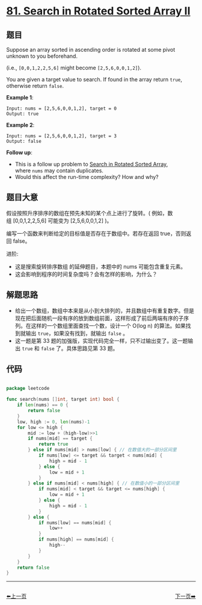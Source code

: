 # [81. Search in Rotated Sorted Array II](https://leetcode.com/problems/search-in-rotated-sorted-array-ii/)


## 题目

Suppose an array sorted in ascending order is rotated at some pivot unknown to you beforehand.

(i.e., `[0,0,1,2,2,5,6]` might become `[2,5,6,0,0,1,2]`).

You are given a target value to search. If found in the array return `true`, otherwise return `false`.

**Example 1**:

    Input: nums = [2,5,6,0,0,1,2], target = 0
    Output: true

**Example 2**:

    Input: nums = [2,5,6,0,0,1,2], target = 3
    Output: false

**Follow up**:

- This is a follow up problem to [Search in Rotated Sorted Array](https://leetcode.com/problems/search-in-rotated-sorted-array/description/), where `nums` may contain duplicates.
- Would this affect the run-time complexity? How and why?


## 题目大意

假设按照升序排序的数组在预先未知的某个点上进行了旋转。( 例如，数组 [0,0,1,2,2,5,6] 可能变为 [2,5,6,0,0,1,2] )。

编写一个函数来判断给定的目标值是否存在于数组中。若存在返回 true，否则返回 false。

进阶:

- 这是搜索旋转排序数组 的延伸题目，本题中的 nums  可能包含重复元素。
- 这会影响到程序的时间复杂度吗？会有怎样的影响，为什么？


## 解题思路


- 给出一个数组，数组中本来是从小到大排列的，并且数组中有重复数字。但是现在把后面随机一段有序的放到数组前面，这样形成了前后两端有序的子序列。在这样的一个数组里面查找一个数，设计一个 O(log n) 的算法。如果找到就输出 `true`，如果没有找到，就输出 `false` 。
- 这一题是第 33 题的加强版，实现代码完全一样，只不过输出变了。这一题输出 `true` 和 `false` 了。具体思路见第 33 题。

## 代码

```go

package leetcode

func search(nums []int, target int) bool {
	if len(nums) == 0 {
		return false
	}
	low, high := 0, len(nums)-1
	for low <= high {
		mid := low + (high-low)>>1
		if nums[mid] == target {
			return true
		} else if nums[mid] > nums[low] { // 在数值大的一部分区间里
			if nums[low] <= target && target < nums[mid] {
				high = mid - 1
			} else {
				low = mid + 1
			}
		} else if nums[mid] < nums[high] { // 在数值小的一部分区间里
			if nums[mid] < target && target <= nums[high] {
				low = mid + 1
			} else {
				high = mid - 1
			}
		} else {
			if nums[low] == nums[mid] {
				low++
			}
			if nums[high] == nums[mid] {
				high--
			}
		}
	}
	return false
}

```


----------------------------------------------
<div style="display: flex;justify-content: space-between;align-items: center;">
<p><a href="https://books.halfrost.com/leetcode/ChapterFour/0080.Remove-Duplicates-from-Sorted-Array-II/">⬅️上一页</a></p>
<p><a href="https://books.halfrost.com/leetcode/ChapterFour/0082.Remove-Duplicates-from-Sorted-List-II/">下一页➡️</a></p>
</div>
